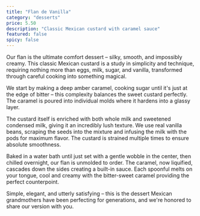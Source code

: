 ```yaml
---
title: "Flan de Vanilla"
category: "desserts"
price: 5.50
description: "Classic Mexican custard with caramel sauce"
featured: false
spicy: false
---
```


Our flan is the ultimate comfort dessert – silky, smooth, and impossibly creamy. This classic Mexican custard is a study in simplicity and technique, requiring nothing more than eggs, milk, sugar, and vanilla, transformed through careful cooking into something magical.

We start by making a deep amber caramel, cooking sugar until it's just at the edge of bitter – this complexity balances the sweet custard perfectly. The caramel is poured into individual molds where it hardens into a glassy layer.

The custard itself is enriched with both whole milk and sweetened condensed milk, giving it an incredibly lush texture. We use real vanilla beans, scraping the seeds into the mixture and infusing the milk with the pods for maximum flavor. The custard is strained multiple times to ensure absolute smoothness.

Baked in a water bath until just set with a gentle wobble in the center, then chilled overnight, our flan is unmolded to order. The caramel, now liquified, cascades down the sides creating a built-in sauce. Each spoonful melts on your tongue, cool and creamy with the bitter-sweet caramel providing the perfect counterpoint.

Simple, elegant, and utterly satisfying – this is the dessert Mexican grandmothers have been perfecting for generations, and we're honored to share our version with you.